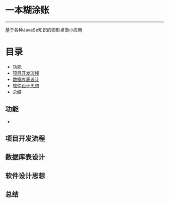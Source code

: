 # 一本糊涂账
------
基于各种JavaSe知识的图形桌面小应用


# 目录
- [功能](#功能)
- [项目开发流程](#项目开发流程)
- [数据库表设计](#数据库表设计)
- [软件设计思想](#软件设计思想)
- [总结](#总结)

## 功能
- 
## 项目开发流程
## 数据库表设计
## 软件设计思想
## 总结
